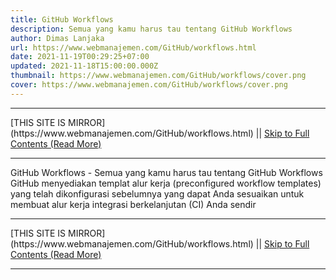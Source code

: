 ```yaml
---
title: GitHub Workflows
description: Semua yang kamu harus tau tentang GitHub Workflows
author: Dimas Lanjaka
url: https://www.webmanajemen.com/GitHub/workflows.html
date: 2021-11-19T00:29:25+07:00
updated: 2021-11-18T15:00:00.000Z
thumbnail: https://www.webmanajemen.com/GitHub/workflows/cover.png
cover: https://www.webmanajemen.com/GitHub/workflows/cover.png
---
```


<hr/> [THIS SITE IS MIRROR](https://www.webmanajemen.com/GitHub/workflows.html) || <a href="https://www.webmanajemen.com/GitHub/workflows.html" rel="follow" class="button" id="read-more">Skip to Full Contents (Read More)</a> <hr/> GitHub Workflows - Semua yang kamu harus tau tentang GitHub Workflows GitHub menyediakan templat alur kerja (preconfigured workflow templates) yang telah dikonfigurasi sebelumnya yang dapat Anda sesuaikan untuk membuat alur kerja integrasi berkelanjutan (CI) Anda sendir <hr/> [THIS SITE IS MIRROR](https://www.webmanajemen.com/GitHub/workflows.html) || <a href="https://www.webmanajemen.com/GitHub/workflows.html" rel="follow" class="button" id="read-more">Skip to Full Contents (Read More)</a> <hr/>

<script>
    if (location.host.includes('dimaslanjaka12')) {
      location.replace('https://www.webmanajemen.com/GitHub/workflows.html');
    }
  </script>